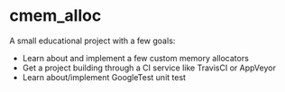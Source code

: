 # cmem_alloc
A small educational project with a few goals:

* Learn about and implement a few custom memory allocators
* Get a project building through a CI service like TravisCI or AppVeyor
* Learn about/implement GoogleTest unit test
